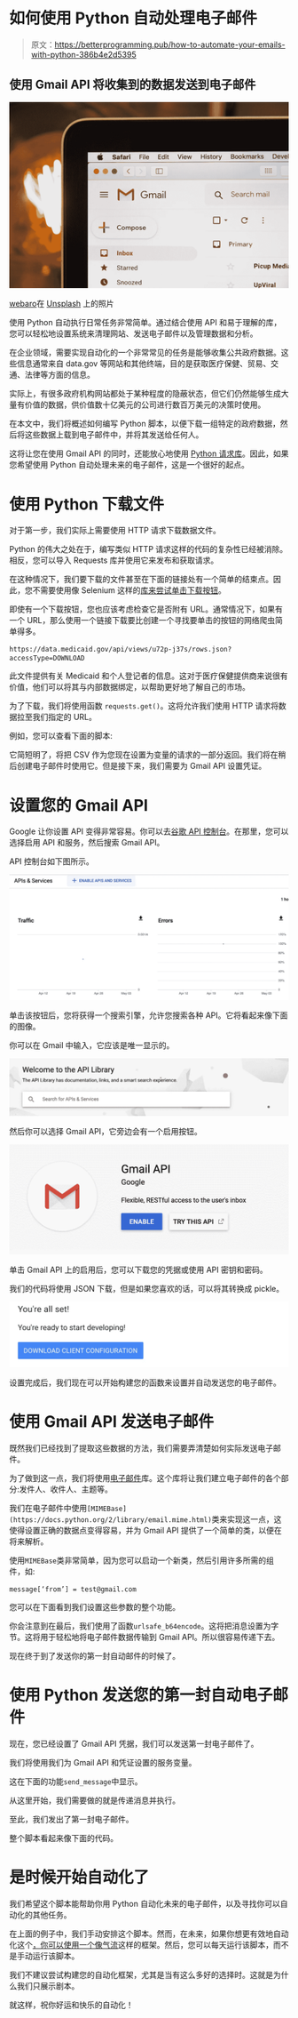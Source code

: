# 如何使用 Python 自动处理电子邮件

> 原文：<https://betterprogramming.pub/how-to-automate-your-emails-with-python-386b4e2d5395>

## 使用 Gmail API 将收集到的数据发送到电子邮件

![](img/7191b5bd682fc7cb3ba866a3f7c593f6.png)

[webaro](https://unsplash.com/@webaroo?utm_source=unsplash&utm_medium=referral&utm_content=creditCopyText)在 [Unsplash](https://unsplash.com/s/photos/gmail?utm_source=unsplash&utm_medium=referral&utm_content=creditCopyText) 上的照片

使用 Python 自动执行日常任务非常简单。通过结合使用 API 和易于理解的库，您可以轻松地设置系统来清理网站、发送电子邮件以及管理数据和分析。

在企业领域，需要实现自动化的一个非常常见的任务是能够收集公共政府数据。这些信息通常来自 data.gov 等网站和其他终端，目的是获取医疗保健、贸易、交通、法律等方面的信息。

实际上，有很多政府机构网站都处于某种程度的隐蔽状态，但它们仍然能够生成大量有价值的数据，供价值数十亿美元的公司进行数百万美元的决策时使用。

在本文中，我们将概述如何编写 Python 脚本，以便下载一组特定的政府数据，然后将这些数据上载到电子邮件中，并将其发送给任何人。

这将让您在使用 Gmail API 的同时，还能放心地使用 [Python 请求库](https://requests.readthedocs.io/en/master/)。因此，如果您希望使用 Python 自动处理未来的电子邮件，这是一个很好的起点。

# 使用 Python 下载文件

对于第一步，我们实际上需要使用 HTTP 请求下载数据文件。

Python 的伟大之处在于，编写类似 HTTP 请求这样的代码的复杂性已经被消除。相反，您可以导入 Requests 库并使用它来发布和获取请求。

在这种情况下，我们要下载的文件甚至在下面的链接处有一个简单的结束点。因此，您不需要使用像 Selenium 这样的[库来尝试单击下载按钮](https://medium.com/better-programming/4-basic-python-tips-to-automate-your-workflow-befabe140b83)。

即使有一个下载按钮，您也应该考虑检查它是否附有 URL。通常情况下，如果有一个 URL，那么使用一个链接下载要比创建一个寻找要单击的按钮的网络爬虫简单得多。

```
https://data.medicaid.gov/api/views/u72p-j37s/rows.json?accessType=DOWNLOAD
```

此文件提供有关 Medicaid 和个人登记者的信息。这对于医疗保健提供商来说很有价值，他们可以将其与内部数据绑定，以帮助更好地了解自己的市场。

为了下载，我们将使用函数 `requests.get()`。这将允许我们使用 HTTP 请求将数据拉至我们指定的 URL。

例如，您可以查看下面的脚本:

它简短明了，将把 CSV 作为您现在设置为变量的请求的一部分返回。我们将在稍后创建电子邮件时使用它。但是接下来，我们需要为 Gmail API 设置凭证。

# 设置您的 Gmail API

Google 让你设置 API 变得非常容易。你可以去[谷歌 API 控制台](https://console.developers.google.com/)。在那里，您可以选择启用 API 和服务，然后搜索 Gmail API。

API 控制台如下图所示。

![](img/39d193073be9187965b75799af33eaeb.png)

单击该按钮后，您将获得一个搜索引擎，允许您搜索各种 API。它将看起来像下面的图像。

你可以在 Gmail 中输入，它应该是唯一显示的。

![](img/aef17eff20bb2da5600855e35967683a.png)

然后你可以选择 Gmail API，它旁边会有一个启用按钮。

![](img/9997c19eea0a750dd8539aaff5d8778d.png)

单击 Gmail API 上的启用后，您可以下载您的凭据或使用 API 密钥和密码。

我们的代码将使用 JSON 下载，但是如果您喜欢的话，可以将其转换成 pickle。

![](img/375dbbc0db5c238a838b6b87825a2f56.png)

设置完成后，我们现在可以开始构建您的函数来设置并自动发送您的电子邮件。

# 使用 Gmail API 发送电子邮件

既然我们已经找到了提取这些数据的方法，我们需要弄清楚如何实际发送电子邮件。

为了做到这一点，我们将使用[电子邮件](https://docs.python.org/3/library/email.examples.html)库。这个库将让我们建立电子邮件的各个部分:发件人、收件人、主题等。

我们在电子邮件中使用`[MIMEBase](https://docs.python.org/2/library/email.mime.html)`类来实现这一点，这使得设置正确的数据点变得容易，并为 Gmail API 提供了一个简单的类，以便在将来解析。

使用`MIMEBase`类非常简单，因为您可以启动一个新类，然后引用许多所需的组件，如:

```
message[‘from’] = test@gmail.com
```

您可以在下面看到我们设置这些参数的整个功能。

你会注意到在最后，我们使用了函数`urlsafe_b64encode`。这将把消息设置为字节。这将用于轻松地将电子邮件数据传输到 Gmail API。所以很容易传递下去。

现在终于到了发送你的第一封自动邮件的时候了。

# 使用 Python 发送您的第一封自动电子邮件

现在，您已经设置了 Gmail API 凭据，我们可以发送第一封电子邮件了。

我们将使用我们为 Gmail API 和凭证设置的服务变量。

这在下面的功能`send_message`中显示。

从这里开始，我们需要做的就是传递消息并执行。

至此，我们发出了第一封电子邮件。

整个脚本看起来像下面的代码。

# 是时候开始自动化了

我们希望这个脚本能帮助你用 Python 自动化未来的电子邮件，以及寻找你可以自动化的其他任务。

在上面的例子中，我们手动安排这个脚本。然而，在未来，如果你想更有效地自动化这个[，你可以使用一个像气流](https://www.theseattledataguy.com/data-engineering-101-writing-your-first-pipeline/)这样的框架。然后，您可以每天运行该脚本，而不是手动运行该脚本。

我们不建议尝试构建您的自动化框架，尤其是当有这么多好的选择时。这就是为什么我们只展示剧本。

就这样，祝你好运和快乐的自动化！